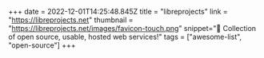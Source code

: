 +++
date = 2022-12-01T14:25:48.845Z
title = "libreprojects"
link = "https://libreprojects.net"
thumbnail = "https://libreprojects.net/images/favicon-touch.png"
snippet="🔖 Collection of open source, usable, hosted web services!"
tags = ["awesome-list", "open-source"]
+++
